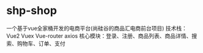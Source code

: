 # shp-shop
一个基于vue全家桶开发的电商平台(尚硅谷的商品汇电商前台项目)
技术栈：Vue2 Vuex Vue-router axios
核心模块：登录、注册、商品列表、商品详情、搜索、购物车、订单、支付

